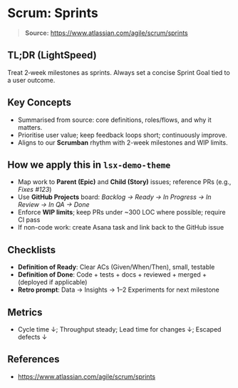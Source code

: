 # Scrum: Sprints

> **Source:** https://www.atlassian.com/agile/scrum/sprints

## TL;DR (LightSpeed)
Treat 2‑week milestones as sprints. Always set a concise Sprint Goal tied to a user outcome.

## Key Concepts
- Summarised from source: core definitions, roles/flows, and why it matters.
- Prioritise user value; keep feedback loops short; continuously improve.
- Aligns to our **Scrumban** rhythm with 2-week milestones and WIP limits.

## How we apply this in `lsx-demo-theme`
- Map work to **Parent (Epic)** and **Child (Story)** issues; reference PRs (e.g., _Fixes #123_)
- Use **GitHub Projects** board: _Backlog → Ready → In Progress → In Review → In QA → Done_
- Enforce **WIP limits**; keep PRs under ~300 LOC where possible; require CI pass
- If non-code work: create Asana task and link back to the GitHub issue

## Checklists
- **Definition of Ready**: Clear ACs (Given/When/Then), small, testable
- **Definition of Done**: Code + tests + docs + reviewed + merged + (deployed if applicable)
- **Retro prompt**: Data → Insights → 1–2 Experiments for next milestone

## Metrics
- Cycle time ↓; Throughput steady; Lead time for changes ↓; Escaped defects ↓

## References
- https://www.atlassian.com/agile/scrum/sprints
